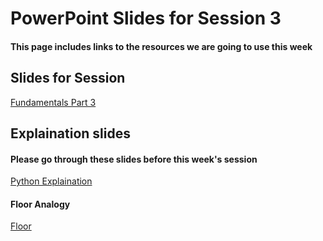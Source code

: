 # PowerPoint Slides for Session 3
#### This page includes links to the resources we are going to use this week

## Slides for Session
[Fundamentals Part 3](https://github.com/KeaganKozlowski/python-course/blob/main/Session%203/PowerPoints/Fundamentals%20Session%203.pptx)
## Explaination slides
#### Please go through these slides before this week's session
[Python Explaination](https://github.com/KeaganKozlowski/python-course/blob/main/Session%203/PowerPoints/Python%20Explained.pptx)
#### Floor Analogy
[Floor](https://github.com/KeaganKozlowski/python-course/blob/main/Session%203/Floor%20for%20zero.py)
